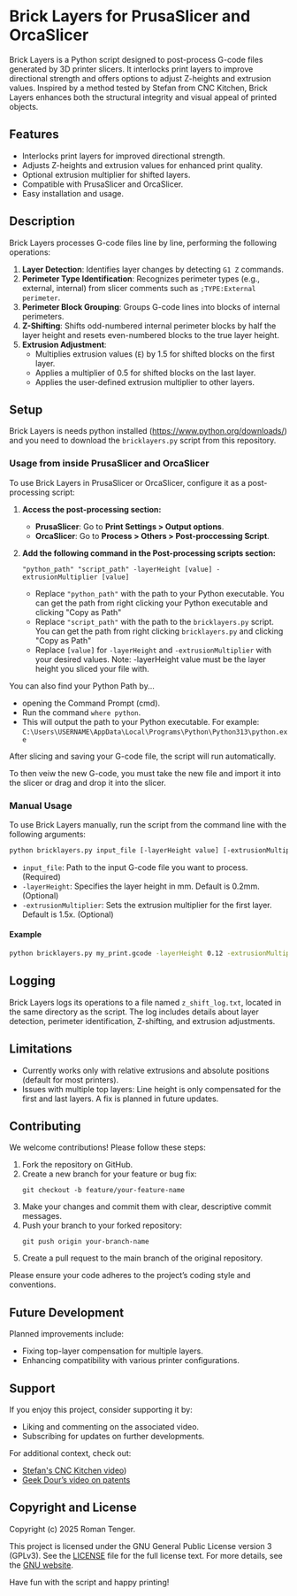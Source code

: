 # Brick Layers for PrusaSlicer and OrcaSlicer

Brick Layers is a Python script designed to post-process G-code files generated by 3D printer slicers. It interlocks print layers to improve directional strength and offers options to adjust Z-heights and extrusion values. Inspired by a method tested by Stefan from CNC Kitchen, Brick Layers enhances both the structural integrity and visual appeal of printed objects.

## Features
- Interlocks print layers for improved directional strength.
- Adjusts Z-heights and extrusion values for enhanced print quality.
- Optional extrusion multiplier for shifted layers.
- Compatible with PrusaSlicer and OrcaSlicer.
- Easy installation and usage.

## Description
Brick Layers processes G-code files line by line, performing the following operations:

1. **Layer Detection**: Identifies layer changes by detecting `G1 Z` commands.
2. **Perimeter Type Identification**: Recognizes perimeter types (e.g., external, internal) from slicer comments such as `;TYPE:External perimeter`.
3. **Perimeter Block Grouping**: Groups G-code lines into blocks of internal perimeters.
4. **Z-Shifting**: Shifts odd-numbered internal perimeter blocks by half the layer height and resets even-numbered blocks to the true layer height.
5. **Extrusion Adjustment**:
    - Multiplies extrusion values (`E`) by 1.5 for shifted blocks on the first layer.
    - Applies a multiplier of 0.5 for shifted blocks on the last layer.
    - Applies the user-defined extrusion multiplier to other layers.

## Setup
Brick Layers is needs python installed (https://www.python.org/downloads/) and you need to download the `bricklayers.py` script from this repository.

### Usage from inside PrusaSlicer and OrcaSlicer

To use Brick Layers in PrusaSlicer or OrcaSlicer, configure it as a post-processing script:

1. **Access the post-processing section:**
    - **PrusaSlicer**: Go to **Print Settings > Output options**.
    - **OrcaSlicer**: Go to **Process > Others > Post-proccessing Script**.
      
2. **Add the following command in the Post-processing scripts section:**

    ```
    "python_path" "script_path" -layerHeight [value] -extrusionMultiplier [value]
    ```
    - Replace `"python_path"` with the path to your Python executable.
      You can get the path from right clicking your Python executable and clicking "Copy as Path"
    - Replace `"script_path"` with the path to the `bricklayers.py` script.
      You can get the path from right clicking `bricklayers.py` and clicking "Copy as Path"
    - Replace `[value]` for `-layerHeight` and `-extrusionMultiplier` with your desired values.
      Note: -layerHeight value must be the layer height you sliced your file with.
      
You can also find your Python Path by...
- opening the Command Prompt (cmd).
- Run the command `where python`.
- This will output the path to your Python executable. For example: `C:\Users\USERNAME\AppData\Local\Programs\Python\Python313\python.exe`

After slicing and saving your G-code file, the script will run automatically.

To then veiw the new G-code, you must take the new file and import it into the slicer or drag and drop it into the slicer.

### Manual Usage
To use Brick Layers manually, run the script from the command line with the following arguments:

```bash
python bricklayers.py input_file [-layerHeight value] [-extrusionMultiplier value]
```

- `input_file`: Path to the input G-code file you want to process. (Required)
- `-layerHeight`: Specifies the layer height in mm. Default is 0.2mm. (Optional)
- `-extrusionMultiplier`: Sets the extrusion multiplier for the first layer. Default is 1.5x. (Optional)

#### Example

```bash
python bricklayers.py my_print.gcode -layerHeight 0.12 -extrusionMultiplier 1.2
```

## Logging
Brick Layers logs its operations to a file named `z_shift_log.txt`, located in the same directory as the script. The log includes details about layer detection, perimeter identification, Z-shifting, and extrusion adjustments.

## Limitations
- Currently works only with relative extrusions and absolute positions (default for most printers).
- Issues with multiple top layers: Line height is only compensated for the first and last layers. A fix is planned in future updates.

## Contributing
We welcome contributions! Please follow these steps:

1. Fork the repository on GitHub.
2. Create a new branch for your feature or bug fix:
   ```
   git checkout -b feature/your-feature-name
   ```
3. Make your changes and commit them with clear, descriptive commit messages.
4. Push your branch to your forked repository:
   ```
   git push origin your-branch-name
   ```
5. Create a pull request to the main branch of the original repository.

Please ensure your code adheres to the project’s coding style and conventions.

## Future Development
Planned improvements include:
- Fixing top-layer compensation for multiple layers.
- Enhancing compatibility with various printer configurations.

## Support
If you enjoy this project, consider supporting it by:
- Liking and commenting on the associated video.
- Subscribing for updates on further developments.

For additional context, check out:
- [Stefan's CNC Kitchen video](https://www.youtube.com/watch?v=5hGm6cubFVs&t=600s))
- [Geek Dour’s video on patents](https://www.youtube.com/watch?v=9IdNA_hWiyE&t=28s)

## Copyright and License
Copyright (c) 2025 Roman Tenger.

This project is licensed under the GNU General Public License version 3 (GPLv3). See the [LICENSE](LICENSE) file for the full license text. For more details, see the [GNU website](https://www.gnu.org/licenses/gpl-3.0.en.html).

Have fun with the script and happy printing!

